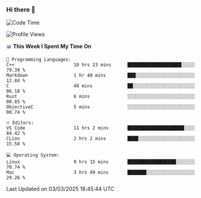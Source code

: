 ### Hi there 👋

<!--START_SECTION:waka-->
![Code Time](http://img.shields.io/badge/Code%20Time-970%20hrs%2045%20mins-blue)

![Profile Views](http://img.shields.io/badge/Profile%20Views-1-blue)

📊 **This Week I Spent My Time On** 

```text
💬 Programming Languages: 
C++                      10 hrs 23 mins      ████████████████████░░░░░   79.39 % 
Markdown                 1 hr 40 mins        ███░░░░░░░░░░░░░░░░░░░░░░   12.84 % 
C                        48 mins             ██░░░░░░░░░░░░░░░░░░░░░░░   06.18 % 
Rust                     6 mins              ░░░░░░░░░░░░░░░░░░░░░░░░░   00.85 % 
ObjectiveC               5 mins              ░░░░░░░░░░░░░░░░░░░░░░░░░   00.74 % 

🔥 Editors: 
VS Code                  11 hrs 2 mins       █████████████████████░░░░   84.42 % 
CLion                    2 hrs 2 mins        ████░░░░░░░░░░░░░░░░░░░░░   15.58 % 

💻 Operating System: 
Linux                    9 hrs 15 mins       ██████████████████░░░░░░░   70.74 % 
Mac                      3 hrs 49 mins       ███████░░░░░░░░░░░░░░░░░░   29.26 % 
```


 Last Updated on 03/03/2025 18:45:44 UTC
<!--END_SECTION:waka-->

<!--
**JackeyHua-SJTU/JackeyHua-SJTU** is a ✨ _special_ ✨ repository because its `README.md` (this file) appears on your GitHub profile.

Here are some ideas to get you started:

- 🔭 I’m currently working on ...
- 🌱 I’m currently learning ...
- 👯 I’m looking to collaborate on ...
- 🤔 I’m looking for help with ...
- 💬 Ask me about ...
- 📫 How to reach me: ...
- 😄 Pronouns: ...
- ⚡ Fun fact: ...
-->
